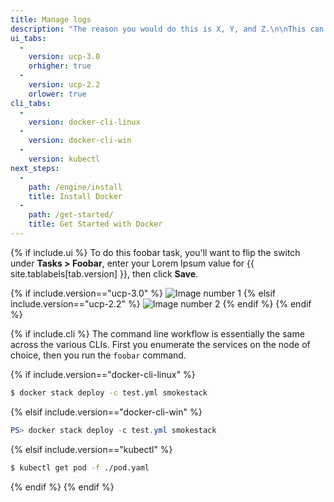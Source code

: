 ```yaml
---
title: Manage logs
description: "The reason you would do this is X, Y, and Z.\n\nThis can be a multiline description but should probably `be brief`."
ui_tabs:
  - 
    version: ucp-3.0
    orhigher: true
  - 
    version: ucp-2.2
    orlower: true
cli_tabs:
  - 
    version: docker-cli-linux
  - 
    version: docker-cli-win
  - 
    version: kubectl
next_steps:
  - 
    path: /engine/install
    title: Install Docker
  - 
    path: /get-started/
    title: Get Started with Docker
---
```

{% if include.ui %} To do this foobar task, you'll want to flip the switch under **Tasks > Foobar**, enter your Lorem Ipsum value for {{ site.tablabels[tab.version] }}, then click **Save**.

{% if include.version=="ucp-3.0" %} ![Image number 1](https://docs.docker.com/datacenter/ucp/2.2/guides/images/monitor-ucp-0.png) {% elsif include.version=="ucp-2.2" %} ![Image number 2](https://docs.docker.com/datacenter/ucp/2.2/guides/images/monitor-ucp-1.png) {% endif %} {% endif %}

{% if include.cli %} The command line workflow is essentially the same across the various CLIs. First you enumerate the services on the node of choice, then you run the `foobar` command.

{% if include.version=="docker-cli-linux" %}

```bash
$ docker stack deploy -c test.yml smokestack
```

{% elsif include.version=="docker-cli-win" %}

```powershell
PS> docker stack deploy -c test.yml smokestack
```

{% elsif include.version=="kubectl" %}

```bash
$ kubectl get pod -f ./pod.yaml
```

{% endif %} {% endif %}